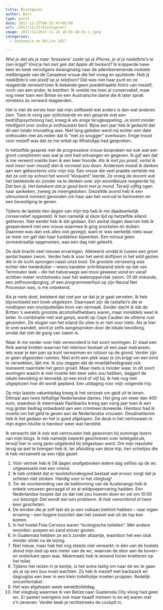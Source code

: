 ```yaml
---
title: Blootgeven
author: Bart
type: posts
date: 2017-11-27T06:25:47+00:00
url: /2017/11/27/blootgeven/
image: 2017/11/2017-11-24_10-01-48-01-1.jpeg
categories:
  - Guatemala en Belize 2017

---
```

_Wist je dat als je naar &#8216;brassiere&#8217; zoekt op je iPhone, je al je naaktfoto&#8217;s te zien krijgt? Vind je het niet gek dat Apple dit herkent?_ Ik knipperde twee keer en keek vervolgens dwangmatig naar de adembenemende mobiele melkbrigade van de Canadese vrouw die het vroeg en sputterde: _Heb jij naaktfoto&#8217;s van jezelf op je telefoon?_ Dat was niet haar punt en ze reageerde verward toen ik bekende geen poedelnaakte foto&#8217;s van mezelf, noch van een ander, te bezitten. Ik voelde me toen al conservatief, maar nog meer toen een Britse en een Australische dame die ik later sprak minstens zo verward reageerden.

Het is niet de eerste keer dat mijn zelfbeeld wat anders is dan wat anderen zien. Toen ik vorig jaar solliciteerde en een gesprek met een bedrijfspsycholoog had, kreeg ik als enige terugkoppeling: _Je komt minder intelligent over zodra je enthousiast bent._ Bijna een jaar heb ik gedacht dat dit een totale misvatting was. Niet lang geleden werd mij echter een date onthouden met als reden dat ik &#8220;niet zo snugger&#8221; overkwam. Enige troost voor mezelf was dat ze me enkel op WhatsApp had gesproken.

In hetzelfde gesprek met de progressieve vrouw bespraken we ook wat een groot compliment was wat je ooit had ontvangen en gegeven. Ik gaf aan dat ik me vereerd voelde toen ik een keer hoorde: _Als ik met jou praat, vertel ik veel meer over mezelf dan ik normaal zou doen._ Andersom moest ik denken aan een gebeurtenis vóór mijn trip. Een vrouw die veel praatte vertelde me dat ze ooit op school het woord &#8220;eloquent&#8221; leerde. Ze vroeg de docent wat het betekende en zonder na te denken over zijn woordkeuze reageerde hij: _Dat ben jij. Het betekent dat je goed bent met je mond._ Terwijl vijftig ogen haar aankeken, zweeg ze ineengedoken. Diezelfde avond heb ik een uitmuntend moment gevonden om haar aan het voorval te herinneren en een bevestiging te geven.

Tijdens de laatste tien dagen van mijn trip heb ik me daadwerkelijk conservatief opgesteld. Ik ben namelijk al deze tijd op hetzelfde eiland gebleven. Niet eerder heb ik dat gedaan. Een aantal dagen daarvan heb ik gespendeerd met een vrouw waarmee ik ging snorkelen en duiken. Daarmee was dan ook alles ook gezegd, want er was werkelijk niets waar ze meer om gaf dan haar huidskleur bijwerken. Een minuut geen zonnestraaltje opgenomen, was een dag niet geleefd.

De duik bracht veel nieuwe ervaringen. Allereerst omdat ik tussen een groot aantal haaien zwom. Verder heb ik voor het eerst dolfijnen in het wild gezien die in de lucht sprongen naast onze boot. De grootste verrassing was echter één mededuiker &#8211; wiens karakter schrikbarend sterk op dat van Terminator leek &#8211; die het halverwege wel mooi geweest vond en vanaf achttien meter rechtstreeks naar het wateroppervlak zwom. Of dit onkunde, een zelfmoordpoging, of een programmeerfout op zijn Neural Net Processor was, is me onbekend.

Als je niets doet, betekent dat niet per se dat je je gaat vervelen. Ik heb bijvoorbeeld een boek uitgelezen. Daarnaast zijn de rastafari&#8217;s die er rondlopen een onuitputtelijke bron van vermaak. Eerder dacht ik dat de Britten &#8217;s werelds grootste alcoholliefhebbers waren, maar inmiddels weet ik beter. In combinatie met wat _ganja_, wordt op Caye Caulker de ultieme rust gevonden. De slogan van het eiland _Go slow_ is er niet voor niets. Als je hier te snel wandelt, word je zelfs aangesproken door de lokale bevolking, omdat dat niet de gang van zaken is.

Waar ik me verder over heb verwonderd is het soort woningen. Er staat een flink aantal krotten waarvan het interieur bestaat uit een paar matrassen, iets waar je een pan op kunt verwarmen en rotzooi op de grond. Verder zijn er geen afgesloten ruimtes. Niet echt een plek waar je zin krijgt om een kind te verwekken, lijkt me. Ik zou zeggen dat de moeilijkheidsgraad ook toeneemt naarmate het gezin groeit. Maar niets is minder waar. In dit soort woningen waarin ik met moeite één keer seks zou hebben, daggert de lokale bevolking er kennelijk zo een kind of vijf bij. Ik heb nog niet uitgeplozen hoe dit wordt gepland. Een uitdaging voor mijn volgende trip.

Op mijn laatste vakantiedag kreeg ik het verzoek om geld uit te lenen. Ditmaal aan twee lieftallige Nederlandse dames. Het ging om meer dan 400 euro, waardoor ik meermaals flashbacks kreeg aan vorig jaar toen ik een nog groter bedrag onbedoeld aan een crimineel doneerde. Hierdoor had ik moeite om het geld te geven aan de Nederlandse vrouwen. Desalniettemin heb ik het gedaan en het is goed afgelopen. De deuk in het vertrouwen in mijn eigen intuïtie is hierdoor weer wat hersteld.

Ik verwacht dat ik ook wat vertrouwen heb gewonnen bij sommige lezers van mijn blogs. Ik heb namelijk beperkt geschreven over toiletgebruik, terwijl hier in vorig jaren uitgebreid bij stilgestaan werd. Om mijn reputatie terug op peil te brengen heb ik, ter afsluiting van deze trip, tien scheitjes die ik heb verzameld op een rijtje gezet:

  1. Vóór vertrek heb ik 58 dagen onafgebroken iedere dag selfies op de wc uitgewisseld met een vriend.
  2. Ik heb ontdekt dat er koolstofondergoed bestaat wat ervoor zorgt dat je scheten niet stinken. Handig voor in het vliegtuig!
  3. Ter de voorbereiding van de beklimming van de Acatenango heb ik enkele vrouwen gevraagd of ze al wildpoepervaring hadden. Eén Nederlandse hoopte dat ze dat niet zou hoeven doen en zei om 10:00 uur bezorgd: _Dat wordt wel een probleem. Ik heb vanochtend al twee keer gescheten._
  4. De winden die je zelf laat als je een vulkaan beklimt hebben &#8211; naar eigen ervaring &#8211; een hogere toxiciteit dan het zwavel wat uit de top kan komen.
  5. ‎In het hostel Free Cerveza waren &#8220;ecologische toiletten&#8221;. Met andere woorden: poepen en zand erover gooien.
  6. In Guatemala hebben ze wc&#8217;s zonder altaartje, waardoor het een stuk minder stinkt na de lozing.
  7. Niet nieuw, maar heb het nog steeds niet verwerkt: in één van de hostels stond mijn bed op een meter van de wc, waarvan de deur aan de boven- en onderkant open was. Meermaals heb ik iemand horen knetteren op het toilet.
  8. Tijdens het reizen in je eentje, is het soms lastig om naar de wc te gaan als je op een bus moet wachten. Zo heb ik mezelf met backpack en dagrugtas een keer in een klein toilethokje moeten proppen. Redelijk oncomfortabel.
  9. Het was afgelopen week wereldtoiletdag.
 10. Het vliegtuig waarmee ik van Belize naar Guatemala City vloog had geen wc. Er pasten overigens ook maar twaalf mensen in en wij waren met z&#8217;n zevenen. Verder keek je rechtstreeks de cockpit in.
